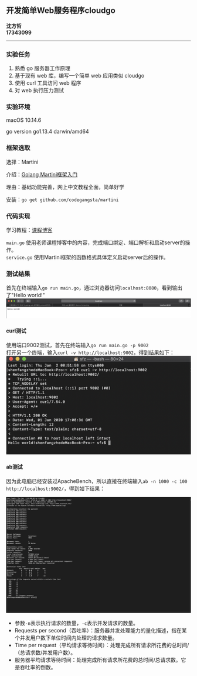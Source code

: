 ## 开发简单Web服务程序cloudgo

**沈方哲**  
**17343099**

****

### 实验任务

1. 熟悉 go 服务器工作原理  
2. 基于现有 web 库，编写一个简单 web 应用类似 cloudgo  
3. 使用 curl 工具访问 web 程序  
4. 对 web 执行压力测试  

### 实验环境

macOS 10.14.6

go version go1.13.4 darwin/amd64

### 框架选取

选择：Martini

介绍：[Golang Martini框架入门](https://www.cnblogs.com/sitemanager/p/3973907.html)

理由：基础功能完善，网上中文教程全面，简单好学

安装：`go get github.com/codegangsta/martini`

### 代码实现

学习教程：[课程博客](https://blog.csdn.net/pmlpml/article/details/78404838)

`main.go` 使用老师课程博客中的内容，完成端口绑定、端口解析和启动server的操作。  
`service.go` 使用Martini框架的函数格式具体定义启动server后的操作。

### 测试结果

首先在终端输入`go run main.go`，通过浏览器访问`localhost:8080`，看到输出了"Hello world!"  
![localhost访问](localhost访问.png)

#### curl测试

使用端口9002测试，首先在终端输入`go run main.go -p 9002`  
打开另一个终端，输入`curl -v http://localhost:9002`，得到结果如下：
![curl测试](curl测试.png)

#### ab测试

因为此电脑已经安装过ApacheBench，所以直接在终端输入`ab -n 1000 -c 100 http://localhost:9002/`，得到如下结果：

![ab测试](ab测试.png)

* 参数`-n`表示执行请求的数量，`-c`表示并发请求的数量。  
* Requests per second（吞吐率）：服务器并发处理能力的量化描述，指在某个并发用户数下单位时间内处理的请求数量。  
* Time per request（平均请求等待时间）：处理完成所有请求所花费的总时间/（总请求数/并发用户数）。  
* 服务器平均请求等待时间：处理完成所有请求所花费的总时间/总请求数。它是吞吐率的倒数。  

